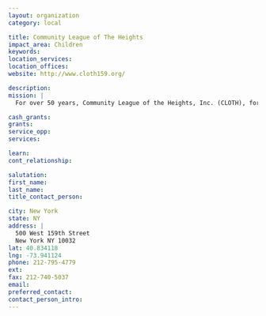 ```yaml
---
layout: organization
category: local

title: Community League of The Heights
impact_area: Children
keywords: 
location_services: 
location_offices: 
website: http://www.cloth159.org/

description: 
mission: |
  For over 50 years, Community League of the Heights, Inc. (CLOTH), formerly Community League of West 159th Street has been dedicated to improving the quality of life for residents of the southern Washington Heights area. Their mission encompasses advocacy, organizing and provision of services as they relate to decent, affordable housing, education, health, youth services and neighborhood improvement. Their enduring philosophy is: our doors are always open to neighbors in need. In the area of housing and community renewal, CLOTH owns and manages 19 buildings, housing over 500 tenants. Housing programs include the Low-Income Housing Tax Credit Program, Neighborhood Redevelopment Program and public/private partnerships. Because of the holistic nature of CLOTH, its tenants receive services such as after school programs, family planning services and economic development initiatives. 

cash_grants: 
grants: 
service_opp: 
services: 

learn: 
cont_relationship: 

salutation: 
first_name: 
last_name: 
title_contact_person: 

city: New York
state: NY
address: |
  500 West 159th Street  
  New York NY 10032
lat: 40.834118
lng: -73.941124
phone: 212-795-4779
ext: 
fax: 212-740-5037
email: 
preferred_contact: 
contact_person_intro: 
---
```

